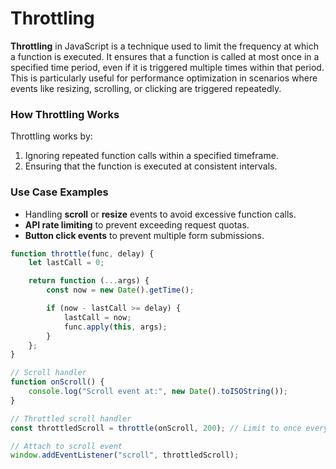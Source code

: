 # Throttling

**Throttling** in JavaScript is a technique used to limit the frequency at which a function is executed. It ensures that a function is called at most once in a specified time period, even if it is triggered multiple times within that period. This is particularly useful for performance optimization in scenarios where events like resizing, scrolling, or clicking are triggered repeatedly.

### How Throttling Works

Throttling works by:

1. Ignoring repeated function calls within a specified timeframe.
2. Ensuring that the function is executed at consistent intervals.

### Use Case Examples

- Handling **scroll** or **resize** events to avoid excessive function calls.
- **API rate limiting** to prevent exceeding request quotas.
- **Button click events** to prevent multiple form submissions.

```jsx
function throttle(func, delay) {
    let lastCall = 0;

    return function (...args) {
        const now = new Date().getTime();

        if (now - lastCall >= delay) {
            lastCall = now;
            func.apply(this, args);
        }
    };
}

// Scroll handler
function onScroll() {
    console.log("Scroll event at:", new Date().toISOString());
}

// Throttled scroll handler
const throttledScroll = throttle(onScroll, 200); // Limit to once every 200ms

// Attach to scroll event
window.addEventListener("scroll", throttledScroll);

```
